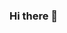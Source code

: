 ### Hi there 👋

<!--
**UnblockedGamesAW/UnblockedGamesAW** is a ✨ _special_ ✨ repository because its `README.md` (this file) appears on your GitHub profile.

Here are some ideas to get you started:

- This website sucks!!!
-->
